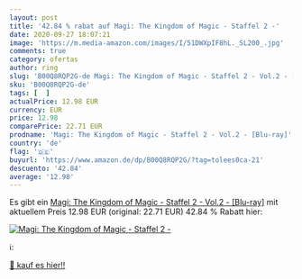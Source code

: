 ```yaml
---
layout: post
title: '42.84 % rabat auf Magi: The Kingdom of Magic - Staffel 2 -'
date: 2020-09-27 18:07:21
image: 'https://m.media-amazon.com/images/I/51DWXpIF8hL._SL200_.jpg'
comments: true
category: ofertas
author: ring
slug: 'B00Q8RQP2G-de Magi: The Kingdom of Magic - Staffel 2 - Vol.2 - [Blu-ray]'
sku: 'B00Q8RQP2G-de'
tags: [  ]
actualPrice: 12.98 EUR
currency: EUR
price: 12.98
comparePrice: 22.71 EUR
prodname: 'Magi: The Kingdom of Magic - Staffel 2 - Vol.2 - [Blu-ray]'
country: 'de'
flag: '🇩🇪'
buyurl: 'https://www.amazon.de/dp/B00Q8RQP2G/?tag=tolees0ca-21'
descuento: '42.84'
average: '12.98'
---
```


Es gibt ein [Magi: The Kingdom of Magic - Staffel 2 - Vol.2 - [Blu-ray]](https://www.amazon.de/dp/B00Q8RQP2G/?tag=tolees0ca-21) mit aktuellem Preis 12.98 EUR (original: 22.71 EUR) 42.84 % Rabatt hier:

[![Magi: The Kingdom of Magic - Staffel 2 -](https://m.media-amazon.com/images/I/51DWXpIF8hL._SL200_.jpg)](https://www.amazon.de/dp/B00Q8RQP2G/?tag=tolees0ca-21)

ℹ️:


[🛒 kauf es hier!!](https://www.amazon.de/dp/B00Q8RQP2G/?tag=tolees0ca-21)
